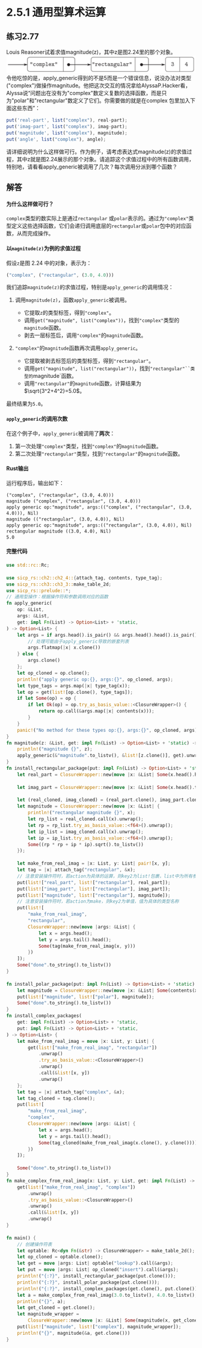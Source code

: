 # 2.5.1 通用型算术运算
## 练习2.77
Louis Reasoner试着求值magnitude(z)，其中z是图2.24里的那个对象。
![alt text](ex2.77.png)
令他吃惊的是，apply_generic得到的不是5而是一个错误信息，说没办法对类型("complex")做操作magnitude。他把这次交互的情况拿给AlyssaP.Hacker看，Alyssa说“问题出在没有为"complex"数定义复数的选择函数，而是只为"polar"和"rectangular"数定义了它们。你需要做的就是在complex 包里加入下面这些东西”​：
```javascript
put('real-part', list("complex"), real-part);
put('imag-part', list("complex"), imag-part);
put('magnitude', list("complex"), magnitude);
put('angle', list("complex"), angle);
```
请详细说明为什么这样做可行。作为例子，请考虑表达式magnitude(z)的求值过程，其中z就是图2.24展示的那个对象。请追踪这个求值过程中的所有函数调用，特别地，请看看apply_generic被调用了几次？每次调用分派到哪个函数？

## 解答
#### 为什么这样做可行？
`complex`类型的数实际上是通过`rectangular` 或`polar`表示的。通过为`"complex"`类型定义这些选择函数，它们会递归调用底层的`rectangular`或`polar`包中的对应函数，从而完成操作。
#### 以`magnitude(z)`为例的求值过程
假设`z`是图 2.24 中的对象，表示为：
```javascript
("complex", ("rectangular", (3.0, 4.0)))
```
我们追踪`magnitude(z)`的求值过程，特别是`apply_generic`的调用情况：
1. 调用`magnitude(z)`，函数`apply_generic`被调用。
    * 它提取`z`的类型标签，得到`"complex"`。
    * 调用`get("magnitude", list("complex"))`，找到`"complex"`类型的`magnitude`函数。
    * 剥去一层标签后，调用`"complex"`的`magnitude`函数。

2. `"complex"`的`magnitude`函数再次调用`apply_generic`。
    * 它提取被剥去标签后的类型标签，得到`"rectangular"`。
    * 调用`get("magnitude", list("rectangular"))`，找到`"rectangular"``类型的`magnitude`函数。
    * 调用`"rectangular"`的`magnitude`函数，计算结果为$\sqrt{3^2+4^2}=5.0$。

最终结果为`5.0`。

#### `apply_generic`的调用次数

在这个例子中，`apply_generic`被调用了**两次**：
1. 第一次处理`"complex"`类型，找到`"complex"`的`magnitude`函数。
2. 第二次处理`"rectangular"`类型，找到`"rectangular"`的`magnitude`函数。

#### Rust输出
运行程序后，输出如下：
```
("complex", ("rectangular", (3.0, 4.0)))
magnitude ("complex", ("rectangular", (3.0, 4.0)))
apply generic op:"magnitude", args:(("complex", ("rectangular", (3.0, 4.0))), Nil)
magnitude (("rectangular", (3.0, 4.0)), Nil)
apply generic op:"magnitude", args:(("rectangular", (3.0, 4.0)), Nil)
rectangular magnitude ((3.0, 4.0), Nil)
5.0
```
#### 完整代码
```rust
use std::rc::Rc;

use sicp_rs::ch2::ch2_4::{attach_tag, contents, type_tag};
use sicp_rs::ch3::ch3_3::make_table_2d;
use sicp_rs::prelude::*;
// 通用型操作：根据操作符和参数调用对应的函数
fn apply_generic(
    op: &List,
    args: &List,
    get: impl Fn(List) -> Option<List> + 'static,
) -> Option<List> {
    let args = if args.head().is_pair() && args.head().head().is_pair() {
        // 处理可能由于apply_generic导致的嵌套列表
        args.flatmap(|x| x.clone())
    } else {
        args.clone()
    };
    let op_cloned = op.clone();
    println!("apply generic op:{}, args:{}", op_cloned, args);
    let type_tags = args.map(|x| type_tag(x));
    let op = get(list![op.clone(), type_tags]);
    if let Some(op) = op {
        if let Ok(op) = op.try_as_basis_value::<ClosureWrapper>() {
            return op.call(&args.map(|x| contents(x)));
        }
    }
    panic!("No method for these types op:{}, args:{}", op_cloned, args);
}
fn magnitude(z: &List, get: impl Fn(List) -> Option<List> + 'static) -> List {
    println!("magnitude {}", z);
    apply_generic(&"magnitude".to_listv(), &list![z.clone()], get).unwrap()
}
fn install_rectangular_package(put: impl Fn(List) -> Option<List> + 'static) -> Option<List> {
    let real_part = ClosureWrapper::new(move |x: &List| Some(x.head().head()));

    let imag_part = ClosureWrapper::new(move |x: &List| Some(x.head().tail()));

    let (real_cloned, imag_cloned) = (real_part.clone(), imag_part.clone());
    let magnitude = ClosureWrapper::new(move |x: &List| {
        println!("rectangular magnitude {}", x);
        let rp_list = real_cloned.call(x).unwrap();
        let rp = rp_list.try_as_basis_value::<f64>().unwrap();
        let ip_list = imag_cloned.call(x).unwrap();
        let ip = ip_list.try_as_basis_value::<f64>().unwrap();
        Some((rp * rp + ip * ip).sqrt().to_listv())
    });

    let make_from_real_imag = |x: List, y: List| pair![x, y];
    let tag = |x| attach_tag("rectangular", &x);
    // 注意安装操作符时，若action为具体的运算，则key2为list!包裹，list中为所有参与运算的参数的类型
    put(list!["real_part", list!["rectangular"], real_part]);
    put(list!["imag_part", list!["rectangular"], imag_part]);
    put(list!["magnitude", list!["rectangular"], magnitude]);
    // 注意安装操作符时，若action为make，则key2为单值，值为具体的类型名称
    put(list![
        "make_from_real_imag",
        "rectangular",
        ClosureWrapper::new(move |args: &List| {
            let x = args.head();
            let y = args.tail().head();
            Some(tag(make_from_real_imag(x, y)))
        })
    ]);
    Some("done".to_string().to_listv())
}

fn install_polar_package(put: impl Fn(List) -> Option<List> + 'static) -> Option<List> {
    let magnitude = ClosureWrapper::new(move |x: &List| Some(contents(x).head()));
    put(list!["magnitude", list!["polar"], magnitude]);
    Some("done".to_string().to_listv())
}
fn install_complex_packages(
    get: impl Fn(List) -> Option<List> + 'static,
    put: impl Fn(List) -> Option<List> + 'static,
) -> Option<List> {
    let make_from_real_imag = move |x: List, y: List| {
        get(list!["make_from_real_imag", "rectangular"])
            .unwrap()
            .try_as_basis_value::<ClosureWrapper>()
            .unwrap()
            .call(&list![x, y])
            .unwrap()
    };
    let tag = |x| attach_tag("complex", &x);
    let tag_cloned = tag.clone();
    put(list![
        "make_from_real_imag",
        "complex",
        ClosureWrapper::new(move |args: &List| {
            let x = args.head();
            let y = args.tail().head();
            Some(tag_cloned(make_from_real_imag(x.clone(), y.clone())))
        })
    ]);

    Some("done".to_string().to_listv())
}
fn make_complex_from_real_imag(x: List, y: List, get: impl Fn(List) -> Option<List>) -> List {
    get(list!["make_from_real_imag", "complex"])
        .unwrap()
        .try_as_basis_value::<ClosureWrapper>()
        .unwrap()
        .call(&list![x, y])
        .unwrap()
}

fn main() {
    // 创建操作符表
    let optable: Rc<dyn Fn(&str) -> ClosureWrapper> = make_table_2d();
    let op_cloned = optable.clone();
    let get = move |args: List| optable("lookup").call(&args);
    let put = move |args: List| op_cloned("insert").call(&args);
    println!("{:?}", install_rectangular_package(put.clone()));
    println!("{:?}", install_polar_package(put.clone()));
    println!("{:?}", install_complex_packages(get.clone(), put.clone()));
    let a = make_complex_from_real_imag(3.0.to_listv(), 4.0.to_listv(), get.clone());
    println!("{}", a);
    let get_cloned = get.clone();
    let magnitude_wrapper =
        ClosureWrapper::new(move |x: &List| Some(magnitude(x, get_cloned.clone())));
    put(list!["magnitude", list!["complex"], magnitude_wrapper]);
    println!("{}", magnitude(&a, get.clone()))
}
```